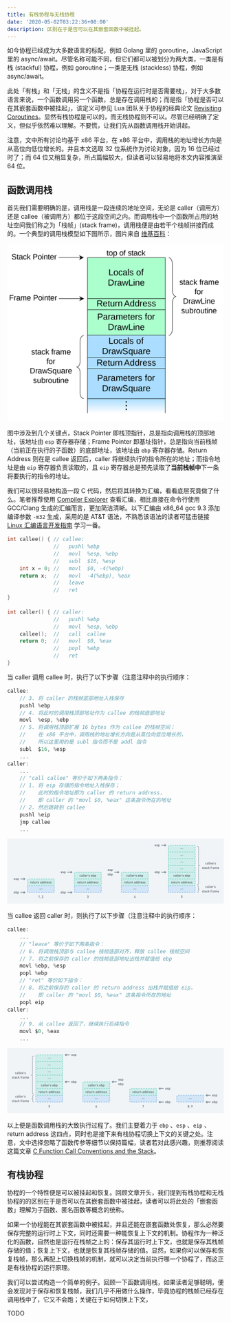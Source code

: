 ```yaml
---
title: 有栈协程与无栈协程
date: '2020-05-02T03:22:36+00:00'
description: 区别在于是否可以在其嵌套函数中被挂起。
---
```


如今协程已经成为大多数语言的标配，例如 Golang 里的 goroutine，JavaScript 里的 async/await。尽管名称可能不同，但它们都可以被划分为两大类，一类是有栈 (stackful) 协程，例如 goroutine；一类是无栈 (stackless) 协程，例如 async/await。

此处「有栈」和「无栈」的含义不是指「协程在运行时是否需要栈」，对于大多数语言来说，一个函数调用另一个函数，总是存在调用栈的；而是指「协程是否可以在其嵌套函数中被挂起」，该定义可参见 Lua 团队关于协程的经典论文 [Revisiting Coroutines](http://www.inf.puc-rio.br/~roberto/docs/MCC15-04.pdf)。显然有栈协程是可以的，而无栈协程则不可以。尽管已经明确了定义，但似乎依然难以理解。不要慌，让我们先从函数调用栈开始讲起。

注意，文中所有讨论均基于 x86 平台，在 x86 平台中，调用栈的地址增长方向是从高位向低位增长的。并且本文选取 32 位系统作为讨论对象，因为 16 位已经过时了；而 64 位又稍显复杂，所占篇幅较大，但读者可以轻易地将本文内容推演至 64 位。

## 函数调用栈

首先我们需要明确的是，调用栈是一段连续的地址空间，无论是 caller（调用方）还是 callee（被调用方）都位于这段空间之内。而调用栈中一个函数所占用的地址空间我们称之为「栈帧」(stack frame)，调用栈便是由若干个栈帧拼接而成的。一个典型的调用栈模型如下图所示，图片来自 [维基百科](https://en.wikipedia.org/wiki/Call_stack)：

![DrawSquare 是 caller，DrawLine 是 callee](./call-stack.png)

图中涉及到几个关键点，Stack Pointer 即栈顶指针，总是指向调用栈的顶部地址，该地址由 `esp` 寄存器存储；Frame Pointer 即基址指针，总是指向当前栈帧（当前正在执行的子函数）的底部地址，该地址由 `ebp` 寄存器存储。Return Address 则在是 callee 返回后，caller 将继续执行的指令所在的地址；而指令地址是由 `eip` 寄存器负责读取的，且 `eip` 寄存器总是预先读取了**当前栈帧中**下一条将要执行的指令的地址。

我们可以很轻易地构造一段 C 代码，然后将其转换为汇编，看看底层究竟做了什么。笔者推荐使用 [Compiler Explorer](https://godbolt.org/) 查看汇编，相比直接在命令行使用 GCC/Clang 生成的汇编而言，更加简洁清晰。以下汇编由 x86_64 gcc 9.3 添加编译参数 `-m32` 生成，采用的是 AT&T 语法，不熟悉该语法的读者可猛击链接 [Linux 汇编语言开发指南](https://www.ibm.com/developerworks/cn/linux/l-assembly/index.html) 学习一番。

```c
int callee() { // callee:
               //   pushl %ebp
               //   movl  %esp, %ebp
               //   subl  $16, %esp
    int x = 0; //   movl  $0, -4(%ebp)
    return x;  //   movl  -4(%ebp), %eax
               //   leave
               //   ret
}

int caller() { // caller:
               //   pushl %ebp
               //   movl  %esp, %ebp
    callee();  //   call  callee
    return 0;  //   movl  $0, %eax
               //   popl  %ebp
               //   ret
}
```

当 caller 调用 callee 时，执行了以下步骤（注意注释中的执行顺序：

```c
callee:
    // 3. 将 caller 的栈帧底部地址入栈保存
    pushl %ebp
    // 4. 将此时的调用栈顶部地址作为 callee 的栈帧底部地址
    movl  %esp, %ebp
    // 5. 将调用栈顶部扩展 16 bytes 作为 callee 的栈帧空间；
    //    在 x86 平台中，调用栈的地址增长方向是从高位向低位增长的，
    //    所以这里用的是 subl 指令而不是 addl 指令
    subl  $16, %esp
    ...
caller:
    ...
    // "call callee" 等价于如下两条指令：
    // 1. 将 eip 存储的指令地址入栈保存；
    //    此时的指令地址即为 caller 的 return address，
    //    即 caller 的 "movl $0, %eax" 这条指令所在的地址
    // 2. 然后跳转到 callee
    pushl %eip
    jmp callee
    ...
```

![caller 调用 callee 的调用栈变化（忽略传参）](./caller-to-callee.png)

当 callee 返回 caller 时，则执行了以下步骤（注意注释中的执行顺序：

```c
callee:
    ...
    // "leave" 等价于如下两条指令：
    // 6. 将调用栈顶部与 callee 栈帧底部对齐，释放 callee 栈帧空间
    // 7. 将之前保存的 caller 的栈帧底部地址出栈并赋值给 ebp
    movl %ebp, %esp
    popl %ebp
    // "ret" 等价如下指令：
    // 8. 将之前保存的 caller 的 return address 出栈并赋值给 eip，
    //    即 caller 的 "movl $0, %eax" 这条指令所在的地址
    popl eip
caller:
    ...
    // 9. 从 callee 返回了，继续执行后续指令
    movl $0, %eax
    ...
```

![callee 返回 caller 的调用栈变化（忽略传参）](./callee-to-caller.png)

以上便是函数调用栈的大致执行过程了。我们主要着力于 `ebp` 、`esp` 、`eip` 、return address 这四点，同时也是接下来有栈协程切换上下文的关键之处。注意，文中选择忽略了函数传参等细节以保持篇幅，读者若对此感兴趣，则推荐阅读这篇文章 [C Function Call Conventions and the Stack](https://www.csee.umbc.edu/~chang/cs313.s02/stack.shtml)。

## 有栈协程

协程的一个特性便是可以被挂起和恢复。回顾文章开头，我们提到有栈协程和无栈协程的的区别在于是否可以在其嵌套函数中被挂起，读者可以将此处的「嵌套函数」理解为子函数、匿名函数等概念的统称。

如果一个协程能在其嵌套函数中被挂起，并且还能在嵌套函数处恢复，那么必然要保存完整的运行时上下文，同时还需要一种能恢复上下文的机制。协程作为一种泛化的函数，自然也是运行在栈帧之上的：保存其运行时上下文，也就是保存其栈帧存储的值；恢复上下文，也就是恢复其栈帧存储的值。显然，如果你可以保存和恢复栈帧，那么再配上切换栈帧的机制，就可以决定当前执行哪一个协程了，而这正是有栈协程的运行原理。

我们可以尝试构造一个简单的例子。回顾一下函数调用栈，如果读者足够聪明，便会发现对于保存和恢复栈帧，我们几乎不用做什么操作，毕竟协程的栈帧已经存在调用栈中了，它又不会跑；关键在于如何切换上下文，

TODO
